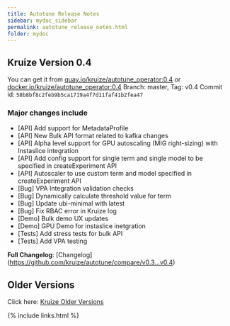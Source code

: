 ```yaml
---
title: Autotune Release Notes
sidebar: mydoc_sidebar
permalink: autotune_release_notes.html
folder: mydoc
---
```


## Kruize Version 0.4

You can get it from [quay.io/kruize/autotune_operator:0.4](https://quay.io/kruize/autotune_operator:0.4) or [docker.io/kruize/autotune_operator:0.4](https://docker.io/kruize/autotune_operator:0.4)
Branch: master, Tag: v0.4
Commit id: `58b8bf8c2feb9b5ca1719a4f7d11faf41b2fea47`

### Major changes include

- [API] Add support for MetadataProfile
- [API] New Bulk API format related to kafka changes
- [API] Alpha level support for GPU autoscaling (MIG right-sizing) with Instaslice integration
- [API] Add config support for single term and single model to be specified in createExperiment API
- [API] Autoscaler to use custom term and model specified in createExperiment API
- [Bug] VPA Integration validation checks
- [Bug] Dynamically calculate threshold value for term
- [Bug] Update ubi-minimal with latest
- [Bug] Fix RBAC error in Kruize log 
- [Demo] Bulk demo UX updates
- [Demo] GPU Demo for instaslice inetgration
- [Tests] Add stress tests for bulk API
- [Tests] Add VPA testing


**Full Changelog**: [Changelog] (https://github.com/kruize/autotune/compare/v0.3...v0.4)


## Older Versions

Click here: [Kruize Older Versions](https://github.com/kruize/autotune/releases) 


{% include links.html %}
